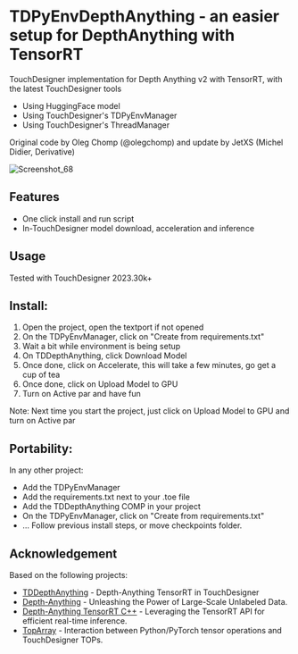 # TDPyEnvDepthAnything - an easier setup for DepthAnything with TensorRT

TouchDesigner implementation for Depth Anything v2 with TensorRT, with the latest TouchDesigner tools
- Using HuggingFace model
- Using TouchDesigner's TDPyEnvManager
- Using TouchDesigner's ThreadManager

Original code by Oleg Chomp (@olegchomp) and update by JetXS (Michel Didier, Derivative)

![Screenshot_68](https://github.com/olegchomp/TDDepthAnything/assets/11017531/fa457aa2-d10a-4f54-a93a-27d672501f16)

## Features
* One click install and run script
* In-TouchDesigner model download, acceleration and inference
  
## Usage
Tested with TouchDesigner 2023.30k+

## Install:
1. Open the project, open the textport if not opened
2. On the TDPyEnvManager, click on "Create from requirements.txt"
3. Wait a bit while environment is being setup
3. On TDDepthAnything, click Download Model
5. Once done, click on Accelerate, this will take a few minutes, go get a cup of tea
6. Once done, click on Upload Model to GPU
7. Turn on Active par and have fun

Note: Next time you start the project, just click on Upload Model to GPU and turn on Active par

## Portability:
In any other project:
* Add the TDPyEnvManager
* Add the requirements.txt next to your .toe file
* Add the TDDepthAnything COMP in your project
* On the TDPyEnvManager, click on "Create from requirements.txt"
* ... Follow previous install steps, or move checkpoints folder.


## Acknowledgement
Based on the following projects:
* [TDDepthAnything](https://github.com/olegchomp/TDDepthAnything) - Depth-Anything TensorRT in TouchDesigner
* [Depth-Anything](https://github.com/LiheYoung/Depth-Anything) - Unleashing the Power of Large-Scale Unlabeled Data.
* [Depth-Anything TensorRT C++](https://github.com/spacewalk01/depth-anything-tensorrt) - Leveraging the TensorRT API for efficient real-time inference.
* [TopArray](https://github.com/IntentDev/TopArray) - Interaction between Python/PyTorch tensor operations and TouchDesigner TOPs.

